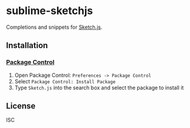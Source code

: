 # sublime-sketchjs
Completions and snippets for [Sketch.js](https://github.com/soulwire/sketch.js).

## Installation

### [Package Control](https://sublime.wbond.net/installation)

1. Open Package Control: `Preferences -> Package Control`
2. Select `Package Control: Install Package`
3. Type `Sketch.js` into the search box and select the package to install it


## License
ISC
